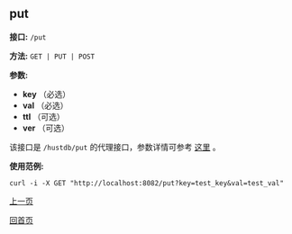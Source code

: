 ## put ##

**接口:** `/put`

**方法:** `GET | PUT | POST`

**参数:** 

*  **key** （必选）  
*  **val** （必选）
*  **ttl** （可选）
*  **ver** （可选）  

该接口是 `/hustdb/put` 的代理接口，参数详情可参考 [这里](../hustdb/hustdb/put.md) 。

**使用范例:**

    curl -i -X GET "http://localhost:8082/put?key=test_key&val=test_val"

[上一页](../ha.md)

[回首页](../../index.md)
